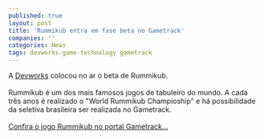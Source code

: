 ```yaml
---
published: true
layout: post
title: 'Rummikub entra em fase beta no Gametrack'
companies: ''
categories: News
tags: devworks-game-technology gametrack
---
```

A <a href="{{ site.baseurl }}/index.php?p=cl&amp;t=19&amp;idd=54">Devworks</a>
 colocou no ar o beta de Rummikub.<br /><br />Rummikub &eacute; um dos mais famosos jogos de tabuleiro do mundo. A cada tr&ecirc;s anos &eacute; realizado o &quot;World Rummikub Champioship&quot; e h&aacute; possibilidade da seletiva brasileira ser realizada no Gametrack.<br /><br /><a target="_blank" href="http://www.gametrack.com.br">Confira o jogo Rummikub no portal Gametrack...</a>

